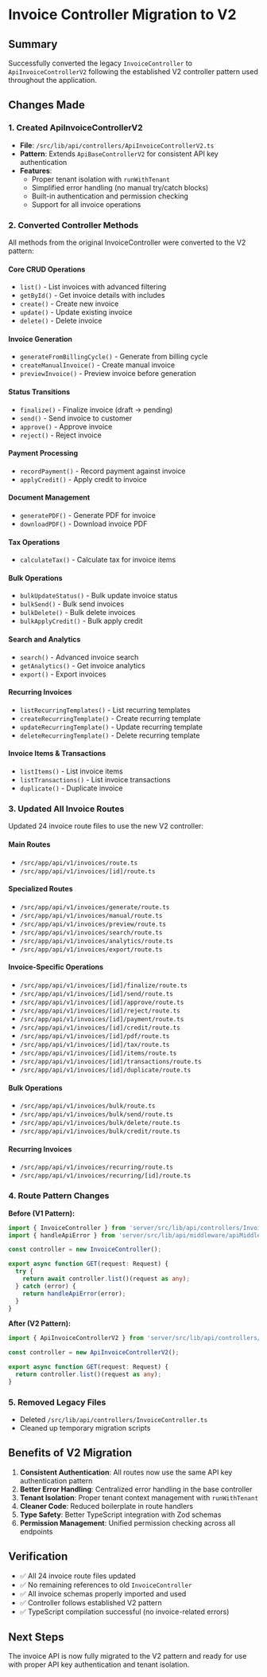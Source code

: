 # Invoice Controller Migration to V2

## Summary

Successfully converted the legacy `InvoiceController` to `ApiInvoiceControllerV2` following the established V2 controller pattern used throughout the application.

## Changes Made

### 1. Created ApiInvoiceControllerV2
- **File**: `/src/lib/api/controllers/ApiInvoiceControllerV2.ts`
- **Pattern**: Extends `ApiBaseControllerV2` for consistent API key authentication
- **Features**: 
  - Proper tenant isolation with `runWithTenant`
  - Simplified error handling (no manual try/catch blocks)
  - Built-in authentication and permission checking
  - Support for all invoice operations

### 2. Converted Controller Methods
All methods from the original InvoiceController were converted to the V2 pattern:

#### Core CRUD Operations
- `list()` - List invoices with advanced filtering
- `getById()` - Get invoice details with includes
- `create()` - Create new invoice
- `update()` - Update existing invoice
- `delete()` - Delete invoice

#### Invoice Generation
- `generateFromBillingCycle()` - Generate from billing cycle
- `createManualInvoice()` - Create manual invoice
- `previewInvoice()` - Preview invoice before generation

#### Status Transitions
- `finalize()` - Finalize invoice (draft → pending)
- `send()` - Send invoice to customer
- `approve()` - Approve invoice
- `reject()` - Reject invoice

#### Payment Processing
- `recordPayment()` - Record payment against invoice
- `applyCredit()` - Apply credit to invoice

#### Document Management
- `generatePDF()` - Generate PDF for invoice
- `downloadPDF()` - Download invoice PDF

#### Tax Operations
- `calculateTax()` - Calculate tax for invoice items

#### Bulk Operations
- `bulkUpdateStatus()` - Bulk update invoice status
- `bulkSend()` - Bulk send invoices
- `bulkDelete()` - Bulk delete invoices
- `bulkApplyCredit()` - Bulk apply credit

#### Search and Analytics
- `search()` - Advanced invoice search
- `getAnalytics()` - Get invoice analytics
- `export()` - Export invoices

#### Recurring Invoices
- `listRecurringTemplates()` - List recurring templates
- `createRecurringTemplate()` - Create recurring template
- `updateRecurringTemplate()` - Update recurring template
- `deleteRecurringTemplate()` - Delete recurring template

#### Invoice Items & Transactions
- `listItems()` - List invoice items
- `listTransactions()` - List invoice transactions
- `duplicate()` - Duplicate invoice

### 3. Updated All Invoice Routes
Updated 24 invoice route files to use the new V2 controller:

#### Main Routes
- `/src/app/api/v1/invoices/route.ts`
- `/src/app/api/v1/invoices/[id]/route.ts`

#### Specialized Routes
- `/src/app/api/v1/invoices/generate/route.ts`
- `/src/app/api/v1/invoices/manual/route.ts`
- `/src/app/api/v1/invoices/preview/route.ts`
- `/src/app/api/v1/invoices/search/route.ts`
- `/src/app/api/v1/invoices/analytics/route.ts`
- `/src/app/api/v1/invoices/export/route.ts`

#### Invoice-Specific Operations
- `/src/app/api/v1/invoices/[id]/finalize/route.ts`
- `/src/app/api/v1/invoices/[id]/send/route.ts`
- `/src/app/api/v1/invoices/[id]/approve/route.ts`
- `/src/app/api/v1/invoices/[id]/reject/route.ts`
- `/src/app/api/v1/invoices/[id]/payment/route.ts`
- `/src/app/api/v1/invoices/[id]/credit/route.ts`
- `/src/app/api/v1/invoices/[id]/pdf/route.ts`
- `/src/app/api/v1/invoices/[id]/tax/route.ts`
- `/src/app/api/v1/invoices/[id]/items/route.ts`
- `/src/app/api/v1/invoices/[id]/transactions/route.ts`
- `/src/app/api/v1/invoices/[id]/duplicate/route.ts`

#### Bulk Operations
- `/src/app/api/v1/invoices/bulk/route.ts`
- `/src/app/api/v1/invoices/bulk/send/route.ts`
- `/src/app/api/v1/invoices/bulk/delete/route.ts`
- `/src/app/api/v1/invoices/bulk/credit/route.ts`

#### Recurring Invoices
- `/src/app/api/v1/invoices/recurring/route.ts`
- `/src/app/api/v1/invoices/recurring/[id]/route.ts`

### 4. Route Pattern Changes
**Before (V1 Pattern):**
```typescript
import { InvoiceController } from 'server/src/lib/api/controllers/InvoiceController';
import { handleApiError } from 'server/src/lib/api/middleware/apiMiddleware';

const controller = new InvoiceController();

export async function GET(request: Request) {
  try {
    return await controller.list()(request as any);
  } catch (error) {
    return handleApiError(error);
  }
}
```

**After (V2 Pattern):**
```typescript
import { ApiInvoiceControllerV2 } from 'server/src/lib/api/controllers/ApiInvoiceControllerV2';

const controller = new ApiInvoiceControllerV2();

export async function GET(request: Request) {
  return controller.list()(request as any);
}
```

### 5. Removed Legacy Files
- Deleted `/src/lib/api/controllers/InvoiceController.ts`
- Cleaned up temporary migration scripts

## Benefits of V2 Migration

1. **Consistent Authentication**: All routes now use the same API key authentication pattern
2. **Better Error Handling**: Centralized error handling in the base controller
3. **Tenant Isolation**: Proper tenant context management with `runWithTenant`
4. **Cleaner Code**: Reduced boilerplate in route handlers
5. **Type Safety**: Better TypeScript integration with Zod schemas
6. **Permission Management**: Unified permission checking across all endpoints

## Verification

- ✅ All 24 invoice route files updated
- ✅ No remaining references to old `InvoiceController`
- ✅ All invoice schemas properly imported and used
- ✅ Controller follows established V2 pattern
- ✅ TypeScript compilation successful (no invoice-related errors)

## Next Steps

The invoice API is now fully migrated to the V2 pattern and ready for use with proper API key authentication and tenant isolation.